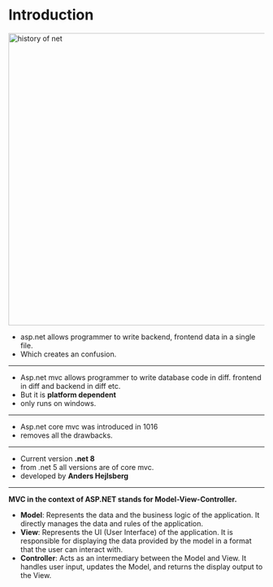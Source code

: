 
# Introduction


<img width="576" alt="history of  net" src="https://github.com/user-attachments/assets/42efbf62-4593-4a16-8e88-10bc4bac6d17" />

- asp.net allows programmer to write backend, frontend data in a single file.
- Which creates an confusion.
-------
- Asp.net mvc allows programmer to write database code in diff. frontend in diff and backend in diff etc.
- But it is **platform dependent**
- only runs on windows.

-----------
- Asp.net core mvc was introduced in 1016
- removes all the drawbacks.

- --------

- Current version **.net 8**
- from .net 5 all versions are of core mvc.
- developed by **Anders Hejlsberg**

--------

**MVC in the context of ASP.NET stands for Model-View-Controller.**

- **Model**: Represents the data and the business logic of the application. It directly manages the data and rules of the application.
- **View**: Represents the UI (User Interface) of the application. It is responsible for displaying the data provided by the model in a format that the user can interact with.
- **Controller**: Acts as an intermediary between the Model and View. It handles user input, updates the Model, and returns the display output to the View.

